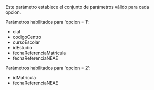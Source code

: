 Este parámetro establece el conjunto de parámetros válido para cada opcion.

Parámetros habilitados para 'opcion = 1': 
 * cial
 * codigoCentro
 * cursoEscolar
 * idEstudio
 * fechaReferenciaMatricula
 * fechaReferenciaNEAE

Parámetros habilitados para 'opcion = 2': 
 * idMatricula
 * fechaReferenciaNEAE